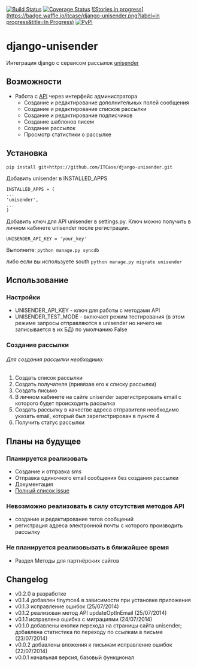[![Build Status](https://travis-ci.org/ITCase/django-unisender.svg?branch=master)](https://travis-ci.org/ITCase/django-unisender)
[![Coverage Status](https://coveralls.io/repos/ITCase/django-unisender/badge.png)](https://coveralls.io/r/ITCase/django-unisender)
[![Stories in progress](https://badge.waffle.io/itcase/django-unisender.png?label=in progress&title=In Progress)](https://waffle.io/itcase/django-unisender)
[![PyPI](http://img.shields.io/pypi/dm/django-unisender.svg)](https://pypi.python.org/pypi/django-unisender)

django-unisender
================

Интеграция django с сервисом рассылок [unisender](http://www.unisender.com)

## Возможности
* Работа с [API](http://www.unisender.com/ru/features/integration-api/) через интерфейс администратора
  * Создание и редактирование дополнительных полей сообщения
  * Создание и редактирование списков рассылки
  * Создание и редактирование подписчиков
  * Создание шаблонов писем
  * Создание рассылок
  * Просмотр статистики о рассылке

## Установка

```
pip install git+https://github.com/ITCase/django-unisender.git
```

Добавить unisender в INSTALLED_APPS
```
INSTALLED_APPS = (
...
'unisender',
...
)
```

Добавить ключ для API unisender в settings.py. Ключ можно получить в личном кабинете unisender после регистрации.

```
UNISENDER_API_KEY = 'your_key'
```

Выполните:
```python manage.py syncdb```

либо если вы используете south
```python manage.py migrate unisender```

## Использование

### Настройки

* UNISENDER_API_KEY - ключ для работы с методами API
* UNISENDER_TEST_MODE - включает режим тестирования (в этом режиме запросы отправляются в unisender но ничего не записывается в их БД) по умолчанию False

### Cоздание рассылки

###### Для создания рассылки необходимо:
1. Создать список рассылки
2. Создать получателя (привязав его к списку рассылки)
3. Создать письмо
4. В личном кабинете на сайте unisender зарегистрировать email с которого будет происходить рассылка
5. Создать рассылку в качестве адреса отправителя необходимо указать email, который был зарегистрирован в пункте 4
6. Получить статус рассылки

## Планы на будущее
### Планируется реализовать
* Создание и отправка sms
* Отправка одиночного email сообщения без создания рассылки
* Документация
* [Полный список issue](https://github.com/ITCase/django-unisender/issues?state=open)

### Невозможно реализовать в силу отсутствия методов API
* создание и редактирование тегов сообщений
* регистрация адреса электронной почты с которого производить рассылку

### Не планируется реализовывать в ближайшее время
* Раздел Методы для партнёрских сайтов

## Changelog
* v0.2.0 в разработке
* v0.1.4 добавлен tinymce4 в зависимости при установке приложения
* v0.1.3 исправление ошибок (25/07/2014)
* v0.1.2 реализован метод API updateOptInEmail (25/07/2014)
* v0.1.1 исправлена ошибка с миграциями (24/07/2014)
* v0.1.0 добавлены кнопки перехода на страницы сайта unisender; добавлена статистика по переходу по ссылкам в письме (23/07/2014)
* v0.0.2 добавлены вложения к письмам исправление ошибок (22/07/2014)
* v0.0.1 начальная версия, базовый функционал
